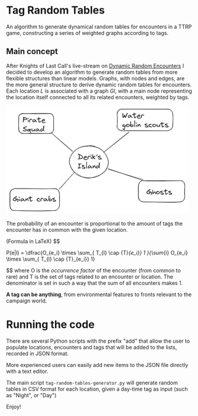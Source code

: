 # Tag Random Tables
An algorithm to generate dynamical random tables for encounters in a TTRP game, constructing a series of weighted graphs according to tags.

## Main concept

After Knights of Last Call's live-stream on [Dynamic Random Encounters](https://www.youtube.com/watch?v=8cHfi9csAVc) I decided to develop an algorithm to generate random tables from more flexible structures than linear models. Graphs, with nodes and edges, are the more general structure to derive dynamic random tables for encounters. Each location _L_ is associated with a graph _Gl_, with a main node representing the location itself connected to all its related encounters, weighted by tags. 

![example_location_graph](example_location_graph.png)

The probability of an encounter is proportional to the amount of tags the encounter has in common with the given location.

(Formula in LaTeX)
$$

P(e|l) = \dfrac{O_{e_i} \times \sum_{ T_{l} \cap {T}_{e_i}} 1 }{\sum_{i} O_{e_i} \times \sum_{ T_{l} \cap {T}_{e_i}} 1}

$$
where O is the _occurrence factor_ of the encounter (from common to rare) and T is the set of tags related to an encounter or location. The denominator is set in such a way that the sum of all encounters makes 1.

**A tag can be anything**, from environmental features to fronts relevant to the campaign world.

# Running the code

There are several Python scripts with the prefix "add" that allow the user to populate locations, encounters and tags that will be added to the lists, recorded in JSON format.

More experienced users can easily add new items to the JSON file directly with a text editor.

The main script ``tag-random-tables-generator.py`` will generate random tables in CSV format for each location, given a day-time tag as input (such as "Night", or "Day")

Enjoy!
